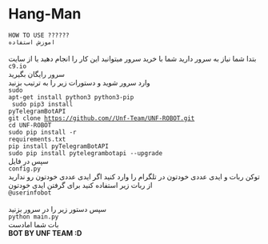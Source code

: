 # Hang-Man
<code>HOW TO USE ??????</code>
<br>
<code>اموزش استفاده</code>
<br>
<br>
بتدا شما نیاز به سرور دارید شما با خرید سرور میتوانید این کار را انجام دهید یا از سایت 
<br>
<code>c9.io</code>
<br>
سرور رایگان بگیرید
<br>
وارد سرور شوید و دستورات زیر را به ترتیب بزنید 
<br>
<code>sudo apt-get install python3 python3-pip</code>
<br>
<code> sudo pip3 install pyTelegramBotAPI</code>
<br>
<code>git clone https://github.com//Unf-Team/UNF-ROBOT.git</code>
<br>
<code>cd UNF-ROBOT</code>
<br>
<code>sudo pip install -r requirements.txt</code>
<br>
<code>pip install pyTelegramBotAPI</code>
<br>
<code>sudo pip install pytelegrambotapi --upgrade</code>
<br>
سپس در فایل 
<br>
<code>config.py</code>
<br>
توکن ربات و ایدی عددی خودتون در تلگرام را وارد کنید اگر ایدی عددی خودتون رو ندارید از ربات زیر استفاده کنید برای گرفتن ایدی خودتون
<br>
<code>@userinfobot</code>
<br>
<br>سپس دستور زیر را در سرور بزنید
<br>
<code>python main.py</code>
<br>
بات شما امادست
<br>
<b>BOT BY UNF TEAM :D </b>
